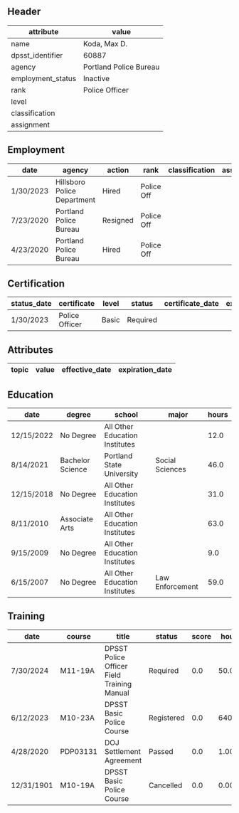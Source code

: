 ## Header
| attribute | value |
| --------- | ----- |
| name | Koda, Max D. |
| dpsst_identifier | 60887 |
| agency | Portland Police Bureau |
| employment_status | Inactive |
| rank | Police Officer |
| level |  |
| classification |  |
| assignment |  |
## Employment
| date | agency | action | rank | classification | assignment |
| ---- | ------ | ------ | ---- | -------------- | ---------- |
| 1/30/2023 | Hillsboro Police Department | Hired | Police Off |  |  |
| 7/23/2020 | Portland Police Bureau | Resigned | Police Off |  |  |
| 4/23/2020 | Portland Police Bureau | Hired | Police Off |  |  |
## Certification
| status_date | certificate | level | status | certificate_date | expiration_date | probation_date |
| ----------- | ----------- | ----- | ------ | ---------------- | --------------- | -------------- |
| 1/30/2023 | Police Officer | Basic | Required |  |  | 7/30/2024 |
## Attributes
| topic | value | effective_date | expiration_date |
| ----- | ----- | -------------- | --------------- |
## Education
| date | degree | school | major | hours |
| ---- | ------ | ------ | ----- | ----- |
| 12/15/2022 | No Degree | All Other Education Institutes |  | 12.0 |
| 8/14/2021 | Bachelor Science | Portland State University | Social Sciences | 46.0 |
| 12/15/2018 | No Degree | All Other Education Institutes |  | 31.0 |
| 8/11/2010 | Associate Arts | All Other Education Institutes |  | 63.0 |
| 9/15/2009 | No Degree | All Other Education Institutes |  | 9.0 |
| 6/15/2007 | No Degree | All Other Education Institutes | Law Enforcement | 59.0 |
## Training
| date | course | title | status | score | hours |
| ---- | ------ | ----- | ------ | ----- | ----- |
| 7/30/2024 | M11-19A | DPSST Police Officer Field Training Manual | Required | 0.0 | 50.00 |
| 6/12/2023 | M10-23A | DPSST Basic Police Course | Registered | 0.0 | 640.00 |
| 4/28/2020 | PDP03131 | DOJ Settlement Agreement | Passed | 0.0 | 1.00 |
| 12/31/1901 | M10-19A | DPSST Basic Police Course | Cancelled | 0.0 | 0.00 |
